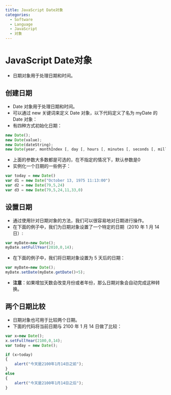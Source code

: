 ```yaml
---
title: JavaScript Date对象
categories:
  - Software
  - Language
  - JavaScript
  - 对象
---
```

# JavaScript Date对象

- 日期对象用于处理日期和时间。

## 创建日期

- Date 对象用于处理日期和时间。
- 可以通过 new 关键词来定义 Date 对象，以下代码定义了名为 myDate 的 Date 对象：
- 有四种方式初始化日期：

```js
new Date();
new Date(value);
new Date(dateString);
new Date(year, monthIndex [, day [, hours [, minutes [, seconds [, milliseconds]]]]]);
```

- 上面的参数大多数都是可选的，在不指定的情况下，默认参数是0
- 实例化一个日期的一些例子：

```js
var today = new Date()
var d1 = new Date("October 13, 1975 11:13:00")
var d2 = new Date(79,5,24)
var d3 = new Date(79,5,24,11,33,0)
```

## 设置日期

- 通过使用针对日期对象的方法，我们可以很容易地对日期进行操作。
- 在下面的例子中，我们为日期对象设置了一个特定的日期（2010 年 1 月 14 日）:

```js
var myDate=new Date();
myDate.setFullYear(2010,0,14);
```

- 在下面的例子中，我们将日期对象设置为 5 天后的日期：

```js
var myDate=new Date();
myDate.setDate(myDate.getDate()+5);
```

- **注意**：如果增加天数会改变月份或者年份，那么日期对象会自动完成这种转换。

## 两个日期比较

- 日期对象也可用于比较两个日期。
- 下面的代码将当前日期与 2100 年 1 月 14 日做了比较：

```js
var x=new Date();
x.setFullYear(2100,0,14);
var today = new Date();

if (x>today)
{
    alert("今天是2100年1月14日之前");
}
else
{
    alert("今天是2100年1月14日之后");
}
```